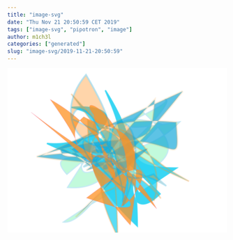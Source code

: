 ```yaml
---
title: "image-svg"
date: "Thu Nov 21 20:50:59 CET 2019"
tags: ["image-svg", "pipotron", "image"]
author: m1ch3l
categories: ["generated"]
slug: "image-svg/2019-11-21-20:50:59"
---
```


![](image.svg)
